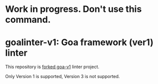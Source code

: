 # Work in progress. Don't use this command.
# goalinter-v1: Goa framework (ver1) linter

This repository is [forked goa-v1](https://github.com/shogo82148/goa-v1) linter project.

Only Version 1 is supported, Version 3 is not supported.